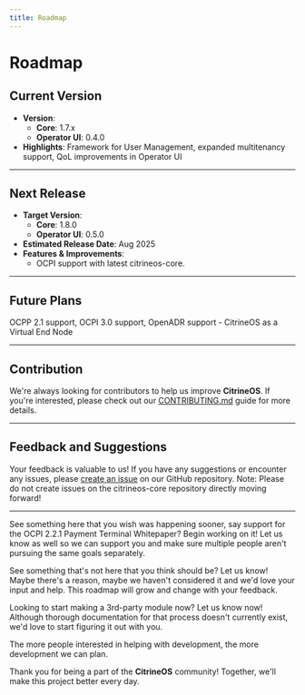 ```yaml
---
title: Roadmap
---
```


# Roadmap

## Current Version

- **Version**: 
  - **Core**: 1.7.x
  - **Operator UI**: 0.4.0
- **Highlights**: Framework for User Management, expanded multitenancy support, QoL improvements in Operator UI

---

## Next Release

- **Target Version**:
  - **Core**: 1.8.0
  - **Operator UI**: 0.5.0
- **Estimated Release Date**: Aug 2025
- **Features & Improvements**:
  - OCPI support with latest citrineos-core.

---

## Future Plans
OCPP 2.1 support, OCPI 3.0 support, OpenADR support - CitrineOS as a Virtual End Node


---

## Contribution

We're always looking for contributors to help us improve **CitrineOS**. If you're interested, please check out our [CONTRIBUTING.md](https://github.com/citrineos/citrineos/blob/main/CONTRIBUTING.md) guide for more details.

---

## Feedback and Suggestions

Your feedback is valuable to us! If you have any suggestions or encounter any issues, please [create an issue](https://github.com/citrineos/citrineos/issues) on our GitHub repository. Note: Please do not create issues on the citrineos-core repository directly moving forward!

---

See something here that you wish was happening sooner, say support for the OCPI 2.2.1 Payment Terminal Whitepaper? Begin working on it! Let us know as well so we can support you and make sure multiple people aren't pursuing the same goals separately.

See something that's not here that you think should be? Let us know! Maybe there's a reason, maybe we haven't considered it and we'd love your input and help. This roadmap will grow and change with your feedback.

Looking to start making a 3rd-party module now? Let us know now! Although thorough documentation for that process doesn't currently exist, we'd love to start figuring it out with you.

The more people interested in helping with development, the more development we can plan.

Thank you for being a part of the **CitrineOS** community! Together, we'll make this project better every day.
